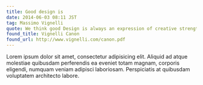 ```yaml
---
title: Good design is
date: 2014-06-03 08:11 JST
tag: Massimo Vignelli
quote: We think good Design is always an expression of creative strength bringing forward clear concepts expressed in beautiful form and color, where every element expresses the content in the most forceful way.
found_title: Vignelli Canon
found_url: http://www.vignelli.com/canon.pdf
---
```


Lorem ipsum dolor sit amet, consectetur adipisicing elit. Aliquid ad atque molestiae quibusdam perferendis ea eveniet totam magnam, corporis eligendi, numquam veniam adipisci laboriosam. Perspiciatis at quibusdam voluptatem architecto labore.
